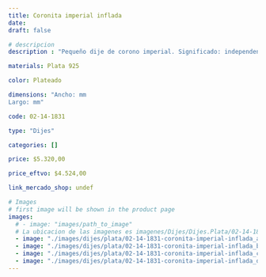 ```yaml
---
title: Coronita imperial inflada
date: 
draft: false

# descripcion
description : "Pequeño dije de corono imperial. Significado: independencia, la fuerza y el autocontrol. Toma de decisiones más justas y usando siempre la inteligencia. Como amuleto para lograr una vida llena de riquezas y abundancia"

materials: Plata 925

color: Plateado

dimensions: "Ancho: mm 
Largo: mm"

code: 02-14-1831

type: "Dijes"

categories: []

price: $5.320,00

price_eftvo: $4.524,00

link_mercado_shop: undef

# Images
# first image will be shown in the product page
images:
  # - image: "images/path_to_image"
  # La ubicacion de las imagenes es imagenes/Dijes/Dijes.Plata/02-14-1831-coronita-imperial-inflada
  - image: "./images/dijes/plata/02-14-1831-coronita-imperial-inflada_a.jpg"
  - image: "./images/dijes/plata/02-14-1831-coronita-imperial-inflada_b.jpg"
  - image: "./images/dijes/plata/02-14-1831-coronita-imperial-inflada_c.jpg"
  - image: "./images/dijes/plata/02-14-1831-coronita-imperial-inflada_d.jpg"
---
```

